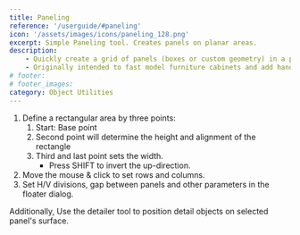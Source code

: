 ```yaml
---
title: Paneling
reference: '/userguide/#paneling'
icon: '/assets/images/icons/paneling_128.png'
excerpt: Simple Paneling tool. Creates panels on planar areas.
description:
    - Quickly create a grid of panels (boxes or custom geometry) in a planar surface. 
    - Originally intended to fast model furniture cabinets and add handles, now is a multi-purpose tool.
# footer:
# footer_images:
category: Object Utilities
---    
```


1. Define a rectangular area by three points:
   1. Start: Base point
   2. Second point will determine the height and alignment of the rectangle
   3. Third and last point sets the width.
      * Press SHIFT to invert the up-direction.
2. Move the mouse &amp; click to set rows and columns.
3. Set H/V divisions, gap between panels and other parameters in the floater dialog.

Additionally, Use the detailer tool to position detail objects on selected panel's surface.
